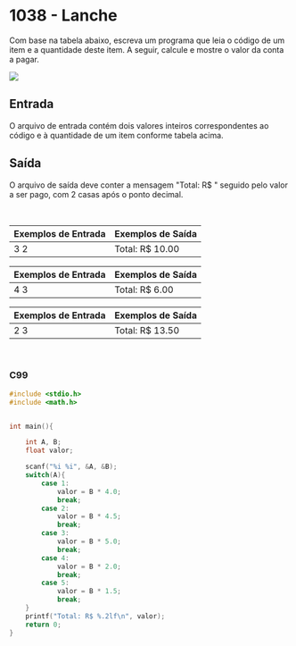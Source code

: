 1038 - Lanche
=============

Com base na tabela abaixo, escreva um programa que leia o código de um item e a quantidade deste item. A seguir, calcule e mostre o valor da conta a pagar.

![](https://resources.beecrowd.com.br/gallery/images/problems/UOJ_1038_pt.png)

Entrada
-------

O arquivo de entrada contém dois valores inteiros correspondentes ao código e à quantidade de um item conforme tabela acima.

Saída
-----

O arquivo de saída deve conter a mensagem "Total: R$ " seguido pelo valor a ser pago, com 2 casas após o ponto decimal.

&nbsp;

| Exemplos de Entrada | Exemplos de Saída |
|---------------------|-------------------|
| 3 2                 | Total: R$ 10.00   |

| Exemplos de Entrada | Exemplos de Saída |
|---------------------|-------------------|
| 4 3                 | Total: R$ 6.00    |

| Exemplos de Entrada | Exemplos de Saída |
|---------------------|-------------------|
| 2 3                 | Total: R$ 13.50   |

&nbsp;

### C99

```c
#include <stdio.h>
#include <math.h>


int main(){

    int A, B;
    float valor;

    scanf("%i %i", &A, &B);
    switch(A){
        case 1:
            valor = B * 4.0;
            break;
        case 2:
            valor = B * 4.5;
            break;
        case 3:
            valor = B * 5.0;
            break;
        case 4:
            valor = B * 2.0;
            break;
        case 5:
            valor = B * 1.5;
            break;
    }
    printf("Total: R$ %.2lf\n", valor);
    return 0;
}
```
